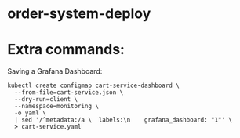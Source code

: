 # order-system-deploy


# Extra commands:

  Saving a Grafana Dashboard:

    kubectl create configmap cart-service-dashboard \
      --from-file=cart-service.json \
      --dry-run=client \
      --namespace=monitoring \
      -o yaml \
      | sed '/^metadata:/a \  labels:\n    grafana_dashboard: "1"' \
      > cart-service.yaml